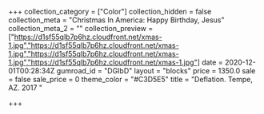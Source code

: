 +++
collection_category = ["Color"]
collection_hidden = false
collection_meta = "Christmas In America: Happy Birthday, Jesus"
collection_meta_2 = ""
collection_preview = ["https://d1sf55qlb7p6hz.cloudfront.net/xmas-1.jpg","https://d1sf55qlb7p6hz.cloudfront.net/xmas-1.jpg","https://d1sf55qlb7p6hz.cloudfront.net/xmas-1.jpg","https://d1sf55qlb7p6hz.cloudfront.net/xmas-1.jpg"]
date = 2020-12-01T00:28:34Z
gumroad_id = "DGIbD"
layout = "blocks"
price = 1350.0
sale = false
sale_price = 0
theme_color = "#C3D5E5"
title = "Deflation. Tempe, AZ. 2017 "

+++
